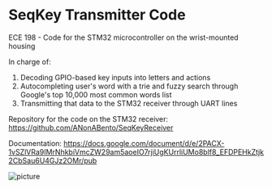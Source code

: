 # SeqKey Transmitter Code
ECE 198 - Code for the STM32 microcontroller on the wrist-mounted housing

In charge of:
1. Decoding GPIO-based key inputs into letters and actions
2. Autocompleting user's word with a trie and fuzzy search through Google's top 10,000 most common words list
3. Transmitting that data to the STM32 receiver through UART lines

Repository for the code on the STM32 receiver: https://github.com/ANonABento/SeqKeyReceiver

Documentation: https://docs.google.com/document/d/e/2PACX-1vSZlVRa9IMrNhkbiVmcZW29am5aoeIO7rjiUgKUrrliUMo8blf8_EFDPEHkZtjk2CbSau6U4GJz2OMr/pub

![picture](https://github.com/user-attachments/assets/1b224d85-86c8-44ee-9643-3813b8ec3871)
